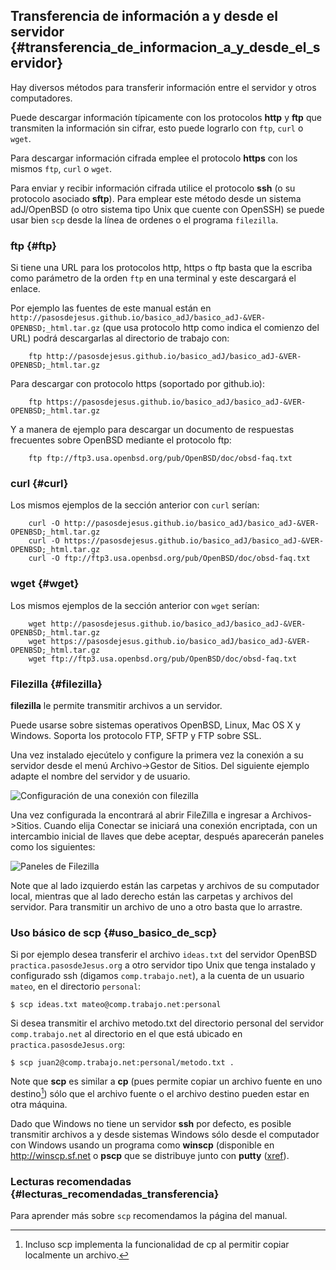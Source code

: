 
## Transferencia de información a y desde el servidor {#transferencia_de_informacion_a_y_desde_el_servidor}

Hay diversos métodos para transferir información entre el servidor y otros 
computadores.  

Puede descargar información típicamente con los protocolos **http** y 
**ftp** que transmiten la información sin cifrar, esto puede lograrlo con
```ftp```, ```curl``` o ```wget```.
  
Para descargar información cifrada emplee el protocolo **https** con
los mismos ```ftp```, ```curl``` o ```wget```.

Para enviar y recibir información cifrada utilice el protocolo 
**ssh** (o su protocolo asociado **sftp**).  Para emplear este método 
desde un sistema adJ/OpenBSD (o otro sistema tipo Unix que cuente con 
OpenSSH) se puede usar bien ```scp``` desde la línea de ordenes o el 
programa ```filezilla```.

### ftp {#ftp}

Si tiene una URL para los protocolos http, https o ftp basta que
la escriba como parámetro de la orden ```ftp``` en una terminal 
y este descargará el enlace.  

Por ejemplo las fuentes de este manual están en
```http://pasosdejesus.github.io/basico_adJ/basico_adJ-&VER-OPENBSD;_html.tar.gz``` (que usa protocolo http como indica el comienzo del URL)
podrá descargarlas al directorio de trabajo con:

```
	ftp http://pasosdejesus.github.io/basico_adJ/basico_adJ-&VER-OPENBSD;_html.tar.gz
``` 
Para descargar con protocolo https (soportado por github.io):
```
	ftp https://pasosdejesus.github.io/basico_adJ/basico_adJ-&VER-OPENBSD;_html.tar.gz
```
Y a manera de ejemplo para descargar un documento de respuestas frecuentes 
sobre OpenBSD mediante el protocolo ftp:
```
	ftp ftp://ftp3.usa.openbsd.org/pub/OpenBSD/doc/obsd-faq.txt
```


### curl {#curl}

Los mismos ejemplos de la sección anterior con ```curl``` serían:
```
	curl -O http://pasosdejesus.github.io/basico_adJ/basico_adJ-&VER-OPENBSD;_html.tar.gz
	curl -O https://pasosdejesus.github.io/basico_adJ/basico_adJ-&VER-OPENBSD;_html.tar.gz
	curl -O ftp://ftp3.usa.openbsd.org/pub/OpenBSD/doc/obsd-faq.txt
``` 


### wget {#wget}

Los mismos ejemplos de la sección anterior con ```wget``` serían:
```
	wget http://pasosdejesus.github.io/basico_adJ/basico_adJ-&VER-OPENBSD;_html.tar.gz
	wget https://pasosdejesus.github.io/basico_adJ/basico_adJ-&VER-OPENBSD;_html.tar.gz
	wget ftp://ftp3.usa.openbsd.org/pub/OpenBSD/doc/obsd-faq.txt
``` 

### Filezilla {#filezilla}

**filezilla** le permite transmitir archivos a un servidor.

Puede usarse sobre sistemas operativos OpenBSD, Linux, Mac OS X y Windows. 
Soporta los protocolo FTP, SFTP y FTP sobre SSL.

Una vez instalado ejecútelo y configure la primera vez la conexión a su 
servidor desde el menú Archivo->Gestor de Sitios. Del siguiente ejemplo 
adapte el nombre del servidor y de usuario.

![Configuración de una conexión con filezilla](img/filezillaconexion.png)
              
Una vez configurada la encontrará al abrir FileZilla e ingresar a 
Archivos->Sitios. Cuando elija Conectar se iniciará una conexión encriptada, 
con un intercambio inicial de llaves que debe aceptar, después aparecerán 
paneles como los siguientes:

![Paneles de Filezilla](img/filezilla.png)
              
Note que al lado izquierdo están las carpetas y archivos de su computador 
local, mientras que al lado derecho están las carpetas y archivos del servidor. 
Para transmitir un archivo de uno a otro basta que lo arrastre.

### Uso básico de scp {#uso_basico_de_scp}

Si por ejemplo desea transferir el archivo ```ideas.txt``` del servidor 
OpenBSD ```practica.pasosdeJesus.org``` a otro servidor tipo Unix que tenga 
instalado y configurado ssh (digamos ```comp.trabajo.net```), a la cuenta de 
un usuario ```mateo```, en el directorio ```personal```:

```
$ scp ideas.txt mateo@comp.trabajo.net:personal
```
		
Si desea transmitir el archivo metodo.txt del directorio personal del 
servidor ```comp.trabajo.net``` al directorio en el que está ubicado en 
```practica.pasosdeJesus.org```:

```
$ scp juan2@comp.trabajo.net:personal/metodo.txt .
```
		
Note que **scp** es similar a **cp** (pues permite copiar un archivo fuente en 
uno destino[^transferencia.1]) sólo que el archivo fuente o el archivo destino 
pueden estar en otra máquina.

[^transferencia.1]: Incluso scp implementa la funcionalidad de cp al permitir 
	copiar localmente un archivo.

Dado que Windows no tiene un servidor **ssh** por defecto, es posible 
transmitir archivos a y desde sistemas Windows sólo desde el computador con 
Windows usando un programa como **winscp** (disponible en <http://winscp.sf.net> 
o **pscp** que se distribuye junto con **putty** ([xref](#conceptos_basicos)).

### Lecturas recomendadas {#lecturas_recomendadas_transferencia}

Para aprender más sobre ```scp``` recomendamos la página del manual.
